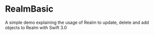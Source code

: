 # RealmBasic
A simple demo explaining the usage of Realm to update, delete and add objects to Realm with Swift 3.0

